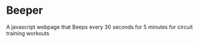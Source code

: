 Beeper
======

A javascript webpage that Beeps every 30 seconds for 5 minutes for circuit training workouts

